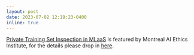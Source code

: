 ```yaml
---
layout: post
date: 2023-07-02 12:19:23-0400
inline: true
---
```


[Private Training Set Inspection in MLaaS](https://arxiv.org/abs/2305.09058) is featured by Montreal AI Ethics Institute, for the details please drop in [here](https://montrealethics.ai/private-training-set-inspection-in-mlaas/).
